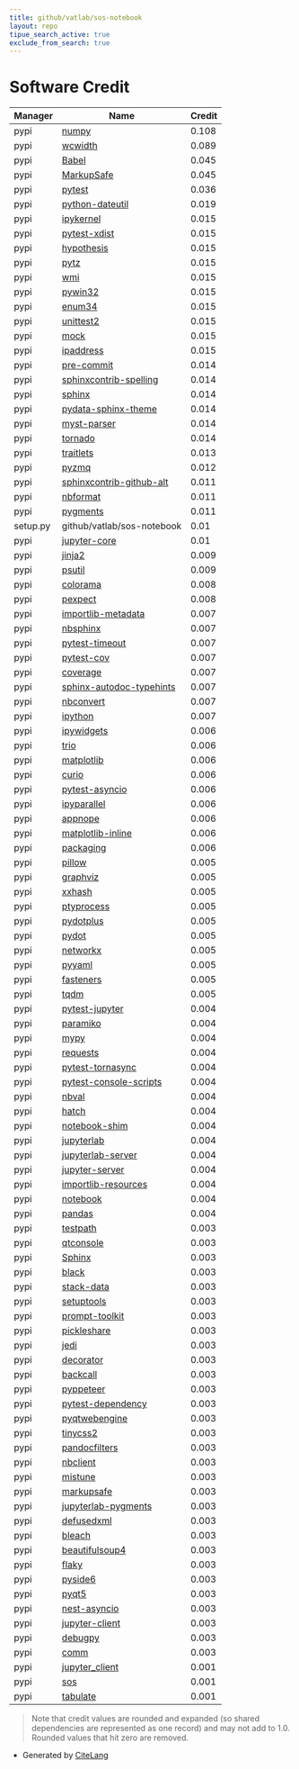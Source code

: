 ```yaml
---
title: github/vatlab/sos-notebook
layout: repo
tipue_search_active: true
exclude_from_search: true
---
```

# Software Credit

|Manager|Name|Credit|
|-------|----|------|
|pypi|[numpy](https://www.numpy.org)|0.108|
|pypi|[wcwidth](https://pypi.org/project/wcwidth)|0.089|
|pypi|[Babel](https://pypi.org/project/Babel)|0.045|
|pypi|[MarkupSafe](https://pypi.org/project/MarkupSafe)|0.045|
|pypi|[pytest](https://pypi.org/project/pytest)|0.036|
|pypi|[python-dateutil](https://pypi.org/project/python-dateutil)|0.019|
|pypi|[ipykernel](https://pypi.org/project/ipykernel)|0.015|
|pypi|[pytest-xdist](https://pypi.org/project/pytest-xdist)|0.015|
|pypi|[hypothesis](https://pypi.org/project/hypothesis)|0.015|
|pypi|[pytz](https://pypi.org/project/pytz)|0.015|
|pypi|[wmi](https://pypi.org/project/wmi)|0.015|
|pypi|[pywin32](https://pypi.org/project/pywin32)|0.015|
|pypi|[enum34](https://pypi.org/project/enum34)|0.015|
|pypi|[unittest2](https://pypi.org/project/unittest2)|0.015|
|pypi|[mock](https://pypi.org/project/mock)|0.015|
|pypi|[ipaddress](https://pypi.org/project/ipaddress)|0.015|
|pypi|[pre-commit](https://pypi.org/project/pre-commit)|0.014|
|pypi|[sphinxcontrib-spelling](https://pypi.org/project/sphinxcontrib-spelling)|0.014|
|pypi|[sphinx](https://pypi.org/project/sphinx)|0.014|
|pypi|[pydata-sphinx-theme](https://pypi.org/project/pydata-sphinx-theme)|0.014|
|pypi|[myst-parser](https://pypi.org/project/myst-parser)|0.014|
|pypi|[tornado](https://pypi.org/project/tornado)|0.014|
|pypi|[traitlets](https://pypi.org/project/traitlets)|0.013|
|pypi|[pyzmq](https://pypi.org/project/pyzmq)|0.012|
|pypi|[sphinxcontrib-github-alt](https://pypi.org/project/sphinxcontrib-github-alt)|0.011|
|pypi|[nbformat](https://pypi.org/project/nbformat)|0.011|
|pypi|[pygments](https://pypi.org/project/pygments)|0.011|
|setup.py|github/vatlab/sos-notebook|0.01|
|pypi|[jupyter-core](https://pypi.org/project/jupyter-core)|0.01|
|pypi|[jinja2](https://palletsprojects.com/p/jinja/)|0.009|
|pypi|[psutil](https://github.com/giampaolo/psutil)|0.009|
|pypi|[colorama](https://pypi.org/project/colorama)|0.008|
|pypi|[pexpect](https://pypi.org/project/pexpect)|0.008|
|pypi|[importlib-metadata](https://pypi.org/project/importlib-metadata)|0.007|
|pypi|[nbsphinx](https://pypi.org/project/nbsphinx)|0.007|
|pypi|[pytest-timeout](https://github.com/pytest-dev/pytest-timeout)|0.007|
|pypi|[pytest-cov](https://pypi.org/project/pytest-cov)|0.007|
|pypi|[coverage](https://pypi.org/project/coverage)|0.007|
|pypi|[sphinx-autodoc-typehints](https://pypi.org/project/sphinx-autodoc-typehints)|0.007|
|pypi|[nbconvert](https://nbconvert.readthedocs.io/)|0.007|
|pypi|[ipython](https://ipython.org)|0.007|
|pypi|[ipywidgets](https://pypi.org/project/ipywidgets)|0.006|
|pypi|[trio](https://pypi.org/project/trio)|0.006|
|pypi|[matplotlib](https://pypi.org/project/matplotlib)|0.006|
|pypi|[curio](https://pypi.org/project/curio)|0.006|
|pypi|[pytest-asyncio](https://pypi.org/project/pytest-asyncio)|0.006|
|pypi|[ipyparallel](https://pypi.org/project/ipyparallel)|0.006|
|pypi|[appnope](https://pypi.org/project/appnope)|0.006|
|pypi|[matplotlib-inline](https://pypi.org/project/matplotlib-inline)|0.006|
|pypi|[packaging](https://pypi.org/project/packaging)|0.006|
|pypi|[pillow](https://pypi.org/project/pillow)|0.005|
|pypi|[graphviz](https://pypi.org/project/graphviz)|0.005|
|pypi|[xxhash](https://pypi.org/project/xxhash)|0.005|
|pypi|[ptyprocess](https://pypi.org/project/ptyprocess)|0.005|
|pypi|[pydotplus](https://pypi.org/project/pydotplus)|0.005|
|pypi|[pydot](https://pypi.org/project/pydot)|0.005|
|pypi|[networkx](https://pypi.org/project/networkx)|0.005|
|pypi|[pyyaml](https://pypi.org/project/pyyaml)|0.005|
|pypi|[fasteners](https://pypi.org/project/fasteners)|0.005|
|pypi|[tqdm](https://pypi.org/project/tqdm)|0.005|
|pypi|[pytest-jupyter](https://pytest-jupyter.readthedocs.io/)|0.004|
|pypi|[paramiko](https://pypi.org/project/paramiko)|0.004|
|pypi|[mypy](https://pypi.org/project/mypy)|0.004|
|pypi|[requests](https://pypi.org/project/requests)|0.004|
|pypi|[pytest-tornasync](https://pypi.org/project/pytest-tornasync)|0.004|
|pypi|[pytest-console-scripts](https://pypi.org/project/pytest-console-scripts)|0.004|
|pypi|[nbval](https://pypi.org/project/nbval)|0.004|
|pypi|[hatch](https://pypi.org/project/hatch)|0.004|
|pypi|[notebook-shim](https://pypi.org/project/notebook-shim)|0.004|
|pypi|[jupyterlab](https://pypi.org/project/jupyterlab)|0.004|
|pypi|[jupyterlab-server](https://pypi.org/project/jupyterlab-server)|0.004|
|pypi|[jupyter-server](https://pypi.org/project/jupyter-server)|0.004|
|pypi|[importlib-resources](https://pypi.org/project/importlib-resources)|0.004|
|pypi|[notebook](http://jupyter.org)|0.004|
|pypi|[pandas](https://pandas.pydata.org)|0.004|
|pypi|[testpath](https://pypi.org/project/testpath)|0.003|
|pypi|[qtconsole](https://pypi.org/project/qtconsole)|0.003|
|pypi|[Sphinx](https://pypi.org/project/Sphinx)|0.003|
|pypi|[black](https://pypi.org/project/black)|0.003|
|pypi|[stack-data](https://pypi.org/project/stack-data)|0.003|
|pypi|[setuptools](https://pypi.org/project/setuptools)|0.003|
|pypi|[prompt-toolkit](https://pypi.org/project/prompt-toolkit)|0.003|
|pypi|[pickleshare](https://pypi.org/project/pickleshare)|0.003|
|pypi|[jedi](https://pypi.org/project/jedi)|0.003|
|pypi|[decorator](https://pypi.org/project/decorator)|0.003|
|pypi|[backcall](https://pypi.org/project/backcall)|0.003|
|pypi|[pyppeteer](https://pypi.org/project/pyppeteer)|0.003|
|pypi|[pytest-dependency](https://pypi.org/project/pytest-dependency)|0.003|
|pypi|[pyqtwebengine](https://pypi.org/project/pyqtwebengine)|0.003|
|pypi|[tinycss2](https://pypi.org/project/tinycss2)|0.003|
|pypi|[pandocfilters](https://pypi.org/project/pandocfilters)|0.003|
|pypi|[nbclient](https://pypi.org/project/nbclient)|0.003|
|pypi|[mistune](https://pypi.org/project/mistune)|0.003|
|pypi|[markupsafe](https://pypi.org/project/markupsafe)|0.003|
|pypi|[jupyterlab-pygments](https://pypi.org/project/jupyterlab-pygments)|0.003|
|pypi|[defusedxml](https://pypi.org/project/defusedxml)|0.003|
|pypi|[bleach](https://pypi.org/project/bleach)|0.003|
|pypi|[beautifulsoup4](https://pypi.org/project/beautifulsoup4)|0.003|
|pypi|[flaky](https://pypi.org/project/flaky)|0.003|
|pypi|[pyside6](https://pypi.org/project/pyside6)|0.003|
|pypi|[pyqt5](https://pypi.org/project/pyqt5)|0.003|
|pypi|[nest-asyncio](https://pypi.org/project/nest-asyncio)|0.003|
|pypi|[jupyter-client](https://pypi.org/project/jupyter-client)|0.003|
|pypi|[debugpy](https://pypi.org/project/debugpy)|0.003|
|pypi|[comm](https://pypi.org/project/comm)|0.003|
|pypi|[jupyter_client](https://jupyter-client.readthedocs.io)|0.001|
|pypi|[sos](https://github.com/vatlab/SoS)|0.001|
|pypi|[tabulate](https://github.com/astanin/python-tabulate)|0.001|


> Note that credit values are rounded and expanded (so shared dependencies are represented as one record) and may not add to 1.0. Rounded values that hit zero are removed.


- Generated by [CiteLang](https://github.com/vsoch/citelang)
